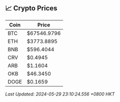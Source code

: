 ## 📈 Crypto Prices

| Coin | Price |
| ---- | ----- |
| BTC | $67546.9796 |
| ETH | $3773.8895 |
| BNB | $596.4044 |
| CRV | $0.4945 |
| ARB | $1.1604 |
| OKB | $46.3450 |
| DOGE | $0.1659 |

_Last Updated: 2024-05-29 23:10:24.556 +0800 HKT_